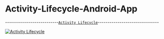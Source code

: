 # Activity-Lifecycle-Android-App

---------------------------[`Activity Lifecycle`](https://developer.android.com/guide/components/activities/activity-lifecycle)-------------------------------

[![Activity Lifecycle](https://developer.android.com/guide/components/images/activity_lifecycle.png)](https://developer.android.com/guide/components/activities/activity-lifecycle)
